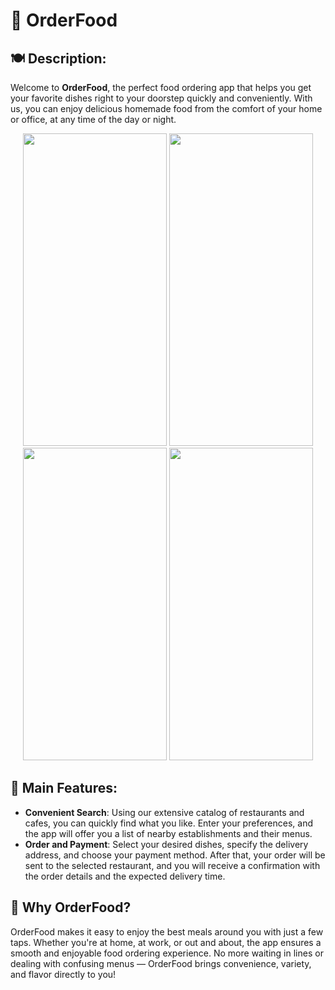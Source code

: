 # 🍔 OrderFood

## 🍽️ Description:
Welcome to **OrderFood**, the perfect food ordering app that helps you get your favorite dishes right to your doorstep quickly and conveniently. With us, you can enjoy delicious homemade food from the comfort of your home or office, at any time of the day or night.

<p align="center">
  <img src="https://github.com/Ad4mWest/OrderFood/assets/118524522/49eb316b-cb77-46aa-883d-4290226e1bca" width="230" height="500">
  <img src="https://github.com/Ad4mWest/OrderFood/assets/118524522/8a947a1f-3dd2-4f33-aa83-e071ae3a3d33" width="230" height="500">
  <img src="https://github.com/Ad4mWest/OrderFood/assets/118524522/6305c134-3c9e-40a3-a13b-49d0e8bcf175" width="230" height="500">
  <img src="https://github.com/Ad4mWest/OrderFood/assets/118524522/6b2ff9bd-e831-4ed9-9338-9653b234040a" width="230" height="500">
</p>

## 🔑 Main Features:
- **Convenient Search**: Using our extensive catalog of restaurants and cafes, you can quickly find what you like. Enter your preferences, and the app will offer you a list of nearby establishments and their menus.
- **Order and Payment**: Select your desired dishes, specify the delivery address, and choose your payment method. After that, your order will be sent to the selected restaurant, and you will receive a confirmation with the order details and the expected delivery time.

## 🚀 Why OrderFood?
OrderFood makes it easy to enjoy the best meals around you with just a few taps. Whether you're at home, at work, or out and about, the app ensures a smooth and enjoyable food ordering experience. No more waiting in lines or dealing with confusing menus — OrderFood brings convenience, variety, and flavor directly to you!

